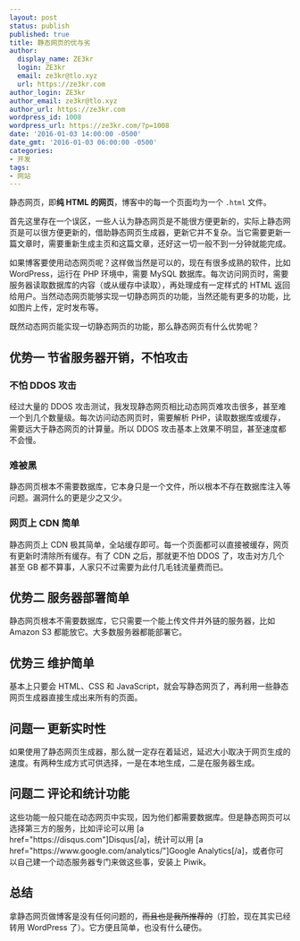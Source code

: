 ```yaml
---
layout: post
status: publish
published: true
title: 静态网页的优与劣
author:
  display_name: ZE3kr
  login: ZE3kr
  email: ze3kr@tlo.xyz
  url: https://ze3kr.com
author_login: ZE3kr
author_email: ze3kr@tlo.xyz
author_url: https://ze3kr.com
wordpress_id: 1008
wordpress_url: https://ze3kr.com/?p=1008
date: '2016-01-03 14:00:00 -0500'
date_gmt: '2016-01-03 06:00:00 -0500'
categories:
- 开发
tags:
- 网站
---
```

<p>静态网页，即<strong>纯 HTML 的网页</strong>，博客中的每一个页面均为一个 <code>.html</code> 文件。</p>
<p>首先这里存在一个误区，一些人认为静态网页是不能很方便更新的，实际上静态网页是可以很方便更新的，借助静态网页生成器，更新它并不复杂。当它需要更新一篇文章时，需要重新生成主页和这篇文章，还好这一切一般不到一分钟就能完成。</p>
<p>如果博客要使用动态网页呢？这样做当然是可以的，现在有很多成熟的软件，比如 WordPress，运行在 PHP 环境中，需要 MySQL 数据库。每次访问网页时，需要服务器读取数据库的内容（或从缓存中读取），再处理成有一定样式的 HTML 返回给用户。当然动态网页能够实现一切静态网页的功能，当然还能有更多的功能，比如图片上传，定时发布等。</p>
<p>既然动态网页能实现一切静态网页的功能，那么静态网页有什么优势呢？</p>
<p><!--more--></p>
<h2>优势一 节省服务器开销，不怕攻击</h2>
<h3>不怕 DDOS 攻击</h3>
<p>经过大量的 DDOS 攻击测试，我发现静态网页相比动态网页难攻击很多，甚至难一个到几个数量级。每次访问动态网页时，需要解析 PHP，读取数据库或缓存，需要远大于静态网页的计算量。所以 DDOS 攻击基本上效果不明显，甚至速度都不会慢。</p>
<h3>难被黑</h3>
<p>静态网页根本不需要数据库，它本身只是一个文件，所以根本不存在数据库注入等问题。漏洞什么的更是少之又少。</p>
<h3>网页上 CDN 简单</h3>
<p>静态网页上 CDN 极其简单，全站缓存即可。每一个页面都可以直接被缓存，网页有更新时清除所有缓存。有了 CDN 之后，那就更不怕 DDOS 了，攻击对方几个甚至 GB 都不算事，人家只不过需要为此付几毛钱流量费而已。</p>
<h2>优势二 服务器部署简单</h2>
<p>静态网页根本不需要数据库，它只需要一个能上传文件并外链的服务器，比如 Amazon S3 都能放它。大多数服务器都能部署它。</p>
<h2>优势三 维护简单</h2>
<p>基本上只要会 HTML、CSS 和 JavaScript，就会写静态网页了，再利用一些静态网页生成器直接生成出来所有的页面。</p>
<h2>问题一 更新实时性</h2>
<p>如果使用了静态网页生成器，那么就一定存在着延迟，延迟大小取决于网页生成的速度。有两种生成方式可供选择，一是在本地生成，二是在服务器生成。</p>
<h2>问题二 评论和统计功能</h2>
<p>这些功能一般只能在动态网页中实现，因为他们都需要数据库。但是静态网页可以选择第三方的服务，比如评论可以用 [a href="https://disqus.com"]Disqus[/a]，统计可以用 [a href="https://www.google.com/analytics/"]Google Analytics[/a]，或者你可以自己建一个动态服务器专门来做这些事，安装上 Piwik。</p>
<h2>总结</h2>
<p>拿静态网页做博客是没有任何问题的，<del>而且也是我所推荐的</del>（打脸，现在其实已经转用 WordPress 了）。它方便且简单，也没有什么硬伤。</p>

